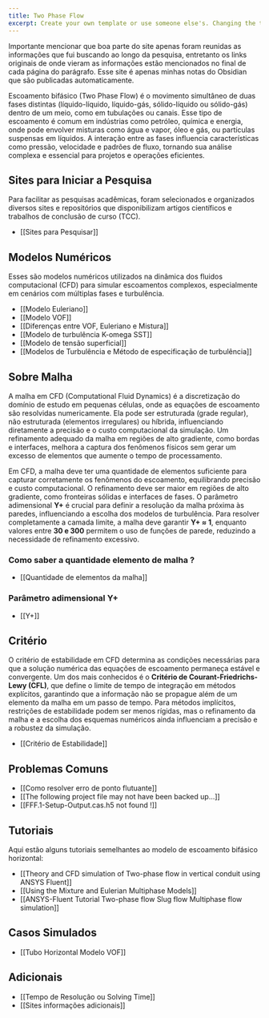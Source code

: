 ```yaml
---
title: Two Phase Flow
excerpt: Create your own template or use someone else's. Changing the template is a matter of updating one line
---
```

Importante mencionar que boa parte do site apenas foram reunidas as informações que fui buscando ao longo da pesquisa, entretanto os links originais de onde vieram as informações estão mencionados no final de cada página do parágrafo. Esse site é apenas minhas notas do Obsidian que são publicadas automaticamente. 

Escoamento bifásico (Two Phase Flow) é o movimento simultâneo de duas fases distintas (líquido-líquido, líquido-gás, sólido-líquido ou sólido-gás) dentro de um meio, como em tubulações ou canais. Esse tipo de escoamento é comum em indústrias como petróleo, química e energia, onde pode envolver misturas como água e vapor, óleo e gás, ou partículas suspensas em líquidos. A interação entre as fases influencia características como pressão, velocidade e padrões de fluxo, tornando sua análise complexa e essencial para projetos e operações eficientes. 


## Sites para Iniciar a Pesquisa
Para facilitar as pesquisas acadêmicas, foram selecionados e organizados diversos sites e repositórios que disponibilizam artigos científicos e trabalhos de conclusão de curso (TCC).
- [[Sites para Pesquisar]]
## Modelos Numéricos 
Esses são modelos numéricos utilizados na dinâmica dos fluidos computacional (CFD) para simular escoamentos complexos, especialmente em cenários com múltiplas fases e turbulência.
- [[Modelo Euleriano]]
- [[Modelo VOF]]
- [[Diferenças entre VOF, Euleriano e Mistura]]
- [[Modelo de turbulência K-omega SST]]
- [[Modelo de tensão superficial]]
- [[Modelos de Turbulência e Método de especificação de turbulência]]
## Sobre Malha 
A malha em CFD (Computational Fluid Dynamics) é a discretização do domínio de estudo em pequenas células, onde as equações de escoamento são resolvidas numericamente. Ela pode ser estruturada (grade regular), não estruturada (elementos irregulares) ou híbrida, influenciando diretamente a precisão e o custo computacional da simulação. Um refinamento adequado da malha em regiões de alto gradiente, como bordas e interfaces, melhora a captura dos fenômenos físicos sem gerar um excesso de elementos que aumente o tempo de processamento.

Em CFD, a malha deve ter uma quantidade de elementos suficiente para capturar corretamente os fenômenos do escoamento, equilibrando precisão e custo computacional. O refinamento deve ser maior em regiões de alto gradiente, como fronteiras sólidas e interfaces de fases. O parâmetro adimensional **Y+** é crucial para definir a resolução da malha próxima às paredes, influenciando a escolha dos modelos de turbulência. Para resolver completamente a camada limite, a malha deve garantir **Y+ ≈ 1**, enquanto valores entre **30 e 300** permitem o uso de funções de parede, reduzindo a necessidade de refinamento excessivo.
### Como saber a quantidade elemento de malha ?
- [[Quantidade de elementos da malha]]
### Parâmetro adimensional Y+
- [[Y+]]
## Critério
O critério de estabilidade em CFD determina as condições necessárias para que a solução numérica das equações de escoamento permaneça estável e convergente. Um dos mais conhecidos é o **Critério de Courant-Friedrichs-Lewy (CFL)**, que define o limite de tempo de integração em métodos explícitos, garantindo que a informação não se propague além de um elemento da malha em um passo de tempo. Para métodos implícitos, restrições de estabilidade podem ser menos rígidas, mas o refinamento da malha e a escolha dos esquemas numéricos ainda influenciam a precisão e a robustez da simulação.
- [[Critério de Estabilidade]]
## Problemas Comuns
- [[Como resolver erro de ponto flutuante]]
- [[The following project file may not have been backed up...]]
- [[FFF.1-Setup-Output.cas.h5 not found !]]
## Tutoriais
Aqui estão alguns tutoriais semelhantes ao modelo de escoamento bifásico horizontal:
- [[Theory and CFD simulation of Two-phase flow in vertical conduit using ANSYS Fluent]]
- [[Using the Mixture and Eulerian Multiphase Models]]
- [[ANSYS-Fluent Tutorial Two-phase flow Slug flow Multiphase flow simulation]]
## Casos Simulados
- [[Tubo Horizontal Modelo VOF]]
## Adicionais
- [[Tempo de Resolução ou Solving Time]]
- [[Sites informações adicionais]]